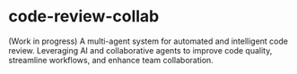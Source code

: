 # code-review-collab
(Work in progress) A multi-agent system for automated and intelligent code review.  Leveraging AI and collaborative agents to improve code quality, streamline workflows, and enhance team collaboration.
